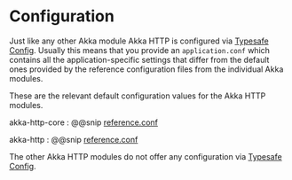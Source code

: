 <a id="akka-http-configuration-java"></a>
# Configuration

Just like any other Akka module Akka HTTP is configured via [Typesafe Config](https://github.com/typesafehub/config).
Usually this means that you provide an `application.conf` which contains all the application-specific settings that
differ from the default ones provided by the reference configuration files from the individual Akka modules.

These are the relevant default configuration values for the Akka HTTP modules.

akka-http-core
:  @@snip [reference.conf](../../../../../../akka-http-core/src/main/resources/reference.conf)

akka-http
:  @@snip [reference.conf](../../../../../../akka-http/src/main/resources/reference.conf)

The other Akka HTTP modules do not offer any configuration via [Typesafe Config](https://github.com/typesafehub/config).